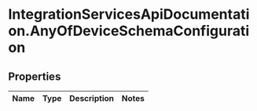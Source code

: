 # IntegrationServicesApiDocumentation.AnyOfDeviceSchemaConfiguration

## Properties
Name | Type | Description | Notes
------------ | ------------- | ------------- | -------------
